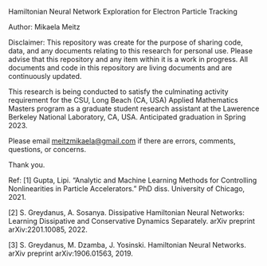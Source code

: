 Hamiltonian Neural Network Exploration for Electron Particle Tracking

Author: Mikaela Meitz

Disclaimer:
This repository was create for the purpose of sharing code, data, and any documents relating to this research for personal use. Please advise that this repository and any item within it is a work in progress. All documents and code in this repository are living documents and are continuously updated. 

This research is being conducted to satisfy the culminating activity requirement for the CSU, Long Beach (CA, USA) Applied Mathematics Masters program as a graduate student research assistant at the Lawerence Berkeley National Laboratory, CA, USA. Anticipated graduation in Spring 2023. 

Please email meitzmikaela@gmail.com if there are errors, comments, questions, or concerns. 

Thank you. 


Ref: 
[1] Gupta, Lipi. “Analytic and Machine Learning Methods for Controlling Nonlinearities in Particle Accelerators.” PhD diss. University of Chicago, 2021.

[2] S. Greydanus, A. Sosanya. Dissipative Hamiltonian Neural Networks: Learning Dissipative and Conservative Dynamics Separately. arXiv preprint arXiv:2201.10085, 2022.

[3] S. Greydanus, M. Dzamba, J. Yosinski. Hamiltonian Neural Networks. arXiv preprint arXiv:1906.01563, 2019.
